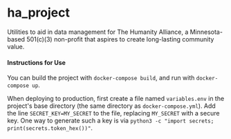 # ha_project
Utilities to aid in data management for The Humanity Alliance, a Minnesota-based 501(c)(3) non-profit that aspires to create long-lasting community value.

#### Instructions for Use
You can build the project with `docker-compose build`, and run with `docker-compose up`.

When deploying to production, first create a file named `variables.env` in the project's base directory (the same directory
as `docker-compose.yml`). Add the line `SECRET_KEY=MY_SECRET` to the file, replacing `MY_SECRET` with a secure key. One way
to generate such a key is via `python3 -c "import secrets; print(secrets.token_hex())"`.